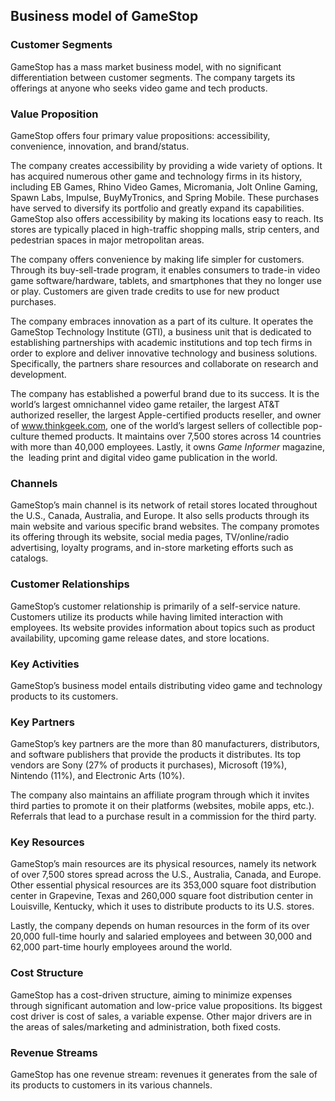 Business model of GameStop
--------------------------

 ### Customer Segments

 GameStop has a mass market business model, with no significant differentiation between customer segments. The company targets its offerings at anyone who seeks video game and tech products.

 ### Value Proposition

 GameStop offers four primary value propositions: accessibility, convenience, innovation, and brand/status.

 The company creates accessibility by providing a wide variety of options. It has acquired numerous other game and technology firms in its history, including EB Games, Rhino Video Games, Micromania, Jolt Online Gaming, Spawn Labs, Impulse, BuyMyTronics, and Spring Mobile. These purchases have served to diversify its portfolio and greatly expand its capabilities. GameStop also offers accessibility by making its locations easy to reach. Its stores are typically placed in high-traffic shopping malls, strip centers, and pedestrian spaces in major metropolitan areas.

 The company offers convenience by making life simpler for customers. Through its buy-sell-trade program, it enables consumers to trade-in video game software/hardware, tablets, and smartphones that they no longer use or play. Customers are given trade credits to use for new product purchases.

 The company embraces innovation as a part of its culture. It operates the GameStop Technology Institute (GTI), a business unit that is dedicated to establishing partnerships with academic institutions and top tech firms in order to explore and deliver innovative technology and business solutions. Specifically, the partners share resources and collaborate on research and development.

 The company has established a powerful brand due to its success. It is the world’s largest omnichannel video game retailer, the largest AT&T authorized reseller, the largest Apple-certified products reseller, and owner of www.thinkgeek.com, one of the world’s largest sellers of collectible pop-culture themed products. It maintains over 7,500 stores across 14 countries with more than 40,000 employees. Lastly, it owns *Game Informer* magazine, the  leading print and digital video game publication in the world.

 ### Channels

 GameStop’s main channel is its network of retail stores located throughout the U.S., Canada, Australia, and Europe. It also sells products through its main website and various specific brand websites. The company promotes its offering through its website, social media pages, TV/online/radio advertising, loyalty programs, and in-store marketing efforts such as catalogs.

 ### Customer Relationships

 GameStop’s customer relationship is primarily of a self-service nature. Customers utilize its products while having limited interaction with employees. Its website provides information about topics such as product availability, upcoming game release dates, and store locations.

 ### Key Activities

 GameStop’s business model entails distributing video game and technology products to its customers.

 ### Key Partners

 GameStop’s key partners are the more than 80 manufacturers, distributors, and software publishers that provide the products it distributes. Its top vendors are Sony (27% of products it purchases), Microsoft (19%), Nintendo (11%), and Electronic Arts (10%).

 The company also maintains an affiliate program through which it invites third parties to promote it on their platforms (websites, mobile apps, etc.). Referrals that lead to a purchase result in a commission for the third party.

 ### Key Resources

 GameStop’s main resources are its physical resources, namely its network of over 7,500 stores spread across the U.S., Australia, Canada, and Europe. Other essential physical resources are its 353,000 square foot distribution center in Grapevine, Texas and 260,000 square foot distribution center in Louisville, Kentucky, which it uses to distribute products to its U.S. stores.

 Lastly, the company depends on human resources in the form of its over 20,000 full-time hourly and salaried employees and between 30,000 and 62,000 part-time hourly employees around the world.

 ### Cost Structure

 GameStop has a cost-driven structure, aiming to minimize expenses through significant automation and low-price value propositions. Its biggest cost driver is cost of sales, a variable expense. Other major drivers are in the areas of sales/marketing and administration, both fixed costs.

 ### Revenue Streams

 GameStop has one revenue stream: revenues it generates from the sale of its products to customers in its various channels.